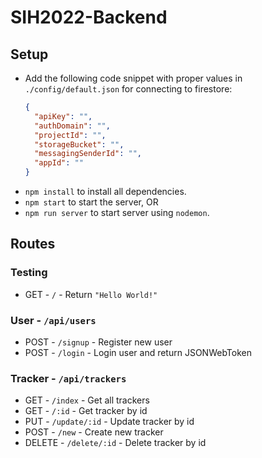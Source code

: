 # SIH2022-Backend

## Setup

- Add the following code snippet with proper values in `./config/default.json` for connecting to firestore:
  ```json
  {
    "apiKey": "",
    "authDomain": "",
    "projectId": "",
    "storageBucket": "",
    "messagingSenderId": "",
    "appId": ""
  }
  ```
- `npm install` to install all dependencies.
- `npm start` to start the server, OR
- `npm run server` to start server using `nodemon`.

## Routes

### Testing

- GET - `/` - Return `"Hello World!"`

### User - `/api/users`

- POST - `/signup` - Register new user
- POST - `/login` - Login user and return JSONWebToken

### Tracker - `/api/trackers`

- GET - `/index` - Get all trackers
- GET - `/:id` - Get tracker by id
- PUT - `/update/:id` - Update tracker by id
- POST - `/new` - Create new tracker
- DELETE - `/delete/:id` - Delete tracker by id
